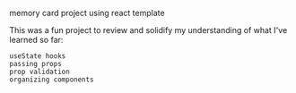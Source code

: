 memory card project using react template

This was a fun project to review and solidify my understanding of what I've learned so far:

    useState hooks
    passing props
    prop validation
    organizing components
    
